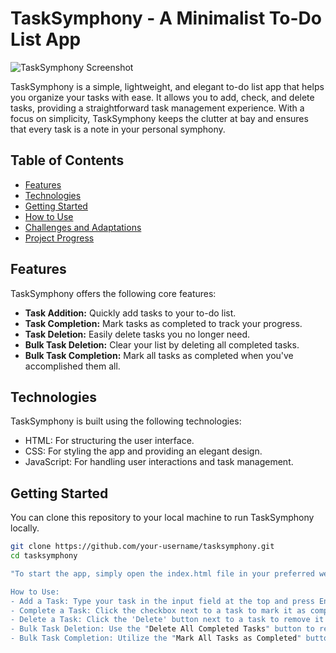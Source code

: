 # TaskSymphony - A Minimalist To-Do List App

![TaskSymphony Screenshot](images/Screenshot(1).png)

TaskSymphony is a simple, lightweight, and elegant to-do list app that helps you organize your tasks with ease. It allows you to add, check, and delete tasks, providing a straightforward task management experience. With a focus on simplicity, TaskSymphony keeps the clutter at bay and ensures that every task is a note in your personal symphony.

## Table of Contents
- [Features](#features)
- [Technologies](#technologies)
- [Getting Started](#getting-started)
- [How to Use](#how-to-use)
- [Challenges and Adaptations](#challenges-and-adaptations)
- [Project Progress](#project-progress)

## Features

TaskSymphony offers the following core features:
- **Task Addition:** Quickly add tasks to your to-do list.
- **Task Completion:** Mark tasks as completed to track your progress.
- **Task Deletion:** Easily delete tasks you no longer need.
- **Bulk Task Deletion:** Clear your list by deleting all completed tasks.
- **Bulk Task Completion:** Mark all tasks as completed when you've accomplished them all.

## Technologies

TaskSymphony is built using the following technologies:
- HTML: For structuring the user interface.
- CSS: For styling the app and providing an elegant design.
- JavaScript: For handling user interactions and task management.

## Getting Started

You can clone this repository to your local machine to run TaskSymphony locally.

```bash
git clone https://github.com/your-username/tasksymphony.git
cd tasksymphony

"To start the app, simply open the index.html file in your preferred web browser.

How to Use:
- Add a Task: Type your task in the input field at the top and press Enter to add it to your list.
- Complete a Task: Click the checkbox next to a task to mark it as completed.
- Delete a Task: Click the 'Delete' button next to a task to remove it from the list.
- Bulk Task Deletion: Use the "Delete All Completed Tasks" button to remove all completed tasks.
- Bulk Task Completion: Utilize the "Mark All Tasks as Completed" button to mark all active tasks as completed."
